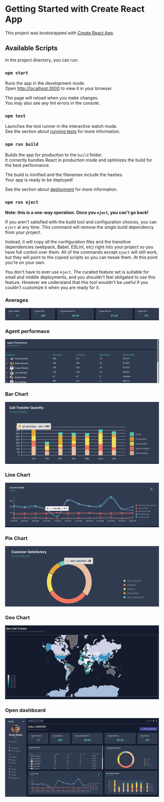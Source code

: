 # Getting Started with Create React App

This project was bootstrapped with [Create React App](https://github.com/facebook/create-react-app).

## Available Scripts

In the project directory, you can run:

### `npm start`

Runs the app in the development mode.\
Open [http://localhost:3000](http://localhost:3000) to view it in your browser.

The page will reload when you make changes.\
You may also see any lint errors in the console.

### `npm test`

Launches the test runner in the interactive watch mode.\
See the section about [running tests](https://facebook.github.io/create-react-app/docs/running-tests) for more information.

### `npm run build`

Builds the app for production to the `build` folder.\
It correctly bundles React in production mode and optimizes the build for the best performance.

The build is minified and the filenames include the hashes.\
Your app is ready to be deployed!

See the section about [deployment](https://facebook.github.io/create-react-app/docs/deployment) for more information.

### `npm run eject`

**Note: this is a one-way operation. Once you `eject`, you can't go back!**

If you aren't satisfied with the build tool and configuration choices, you can `eject` at any time. This command will remove the single build dependency from your project.

Instead, it will copy all the configuration files and the transitive dependencies (webpack, Babel, ESLint, etc) right into your project so you have full control over them. All of the commands except `eject` will still work, but they will point to the copied scripts so you can tweak them. At this point you're on your own.

You don't have to ever use `eject`. The curated feature set is suitable for small and middle deployments, and you shouldn't feel obligated to use this feature. However we understand that this tool wouldn't be useful if you couldn't customize it when you are ready for it.

### Averages
![Averages](client/public/assets/images/average_section.png "Averages")

### Agent performace
![Agent performace](client/public/assets/images/dashboard_agent_performance.png "Agent performace")

### Bar Chart
![Bar chart](client/public/assets/images/dashboard_bar_chart.png "Bar chart")

### Line Chart
![Line chart](client/public/assets/images/dashboard_line_chart.png "Line chart")

### Pie Chart
![Pie chart](client/public/assets/images/dashboard_pie_chart.png "Pie chart")

### Geo Chart
![Geo chart](client/public/assets/images/full_geo_chart.png "Geo chart")

### Open dashboard
![Open](client/public/assets/images/dashboard_sidebar_open.png "Open")
